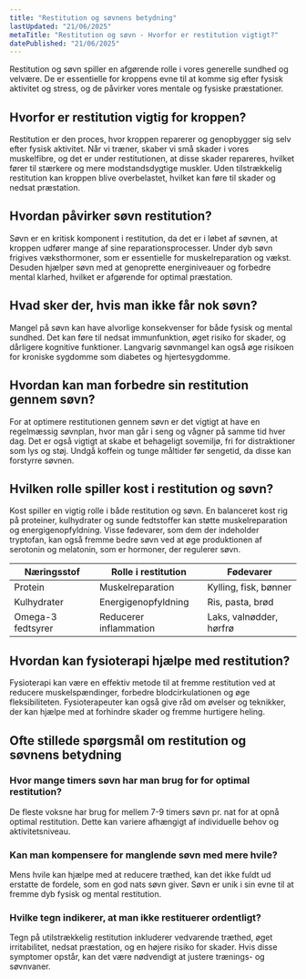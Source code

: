 ```yaml
---
title: "Restitution og søvnens betydning"
lastUpdated: "21/06/2025"
metaTitle: "Restitution og søvn - Hvorfor er restitution vigtigt?"
datePublished: "21/06/2025"
---
```


Restitution og søvn spiller en afgørende rolle i vores generelle sundhed og velvære. De er essentielle for kroppens evne til at komme sig efter fysisk aktivitet og stress, og de påvirker vores mentale og fysiske præstationer.

## Hvorfor er restitution vigtig for kroppen?

Restitution er den proces, hvor kroppen reparerer og genopbygger sig selv efter fysisk aktivitet. Når vi træner, skaber vi små skader i vores muskelfibre, og det er under restitutionen, at disse skader repareres, hvilket fører til stærkere og mere modstandsdygtige muskler. Uden tilstrækkelig restitution kan kroppen blive overbelastet, hvilket kan føre til skader og nedsat præstation.

## Hvordan påvirker søvn restitution?

Søvn er en kritisk komponent i restitution, da det er i løbet af søvnen, at kroppen udfører mange af sine reparationsprocesser. Under dyb søvn frigives væksthormoner, som er essentielle for muskelreparation og vækst. Desuden hjælper søvn med at genoprette energiniveauer og forbedre mental klarhed, hvilket er afgørende for optimal præstation.

## Hvad sker der, hvis man ikke får nok søvn?

Mangel på søvn kan have alvorlige konsekvenser for både fysisk og mental sundhed. Det kan føre til nedsat immunfunktion, øget risiko for skader, og dårligere kognitive funktioner. Langvarig søvnmangel kan også øge risikoen for kroniske sygdomme som diabetes og hjertesygdomme.

## Hvordan kan man forbedre sin restitution gennem søvn?

For at optimere restitutionen gennem søvn er det vigtigt at have en regelmæssig søvnplan, hvor man går i seng og vågner på samme tid hver dag. Det er også vigtigt at skabe et behageligt sovemiljø, fri for distraktioner som lys og støj. Undgå koffein og tunge måltider før sengetid, da disse kan forstyrre søvnen.

## Hvilken rolle spiller kost i restitution og søvn?

Kost spiller en vigtig rolle i både restitution og søvn. En balanceret kost rig på proteiner, kulhydrater og sunde fedtstoffer kan støtte muskelreparation og energigenopfyldning. Visse fødevarer, som dem der indeholder tryptofan, kan også fremme bedre søvn ved at øge produktionen af serotonin og melatonin, som er hormoner, der regulerer søvn.

| Næringsstof | Rolle i restitution | Fødevarer |
|-------------|---------------------|-----------|
| Protein     | Muskelreparation    | Kylling, fisk, bønner |
| Kulhydrater | Energigenopfyldning | Ris, pasta, brød |
| Omega-3 fedtsyrer | Reducerer inflammation | Laks, valnødder, hørfrø |

## Hvordan kan fysioterapi hjælpe med restitution?

Fysioterapi kan være en effektiv metode til at fremme restitution ved at reducere muskelspændinger, forbedre blodcirkulationen og øge fleksibiliteten. Fysioterapeuter kan også give råd om øvelser og teknikker, der kan hjælpe med at forhindre skader og fremme hurtigere heling.

## Ofte stillede spørgsmål om restitution og søvnens betydning

### Hvor mange timers søvn har man brug for for optimal restitution?

De fleste voksne har brug for mellem 7-9 timers søvn pr. nat for at opnå optimal restitution. Dette kan variere afhængigt af individuelle behov og aktivitetsniveau.

### Kan man kompensere for manglende søvn med mere hvile?

Mens hvile kan hjælpe med at reducere træthed, kan det ikke fuldt ud erstatte de fordele, som en god nats søvn giver. Søvn er unik i sin evne til at fremme dyb fysisk og mental restitution.

### Hvilke tegn indikerer, at man ikke restituerer ordentligt?

Tegn på utilstrækkelig restitution inkluderer vedvarende træthed, øget irritabilitet, nedsat præstation, og en højere risiko for skader. Hvis disse symptomer opstår, kan det være nødvendigt at justere trænings- og søvnvaner.